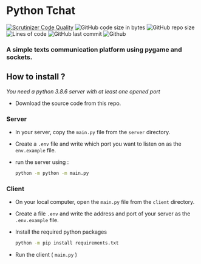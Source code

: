 # Python Tchat

[![Scrutinizer Code Quality](https://scrutinizer-ci.com/g/Sigmanificient/PyTchat/badges/quality-score.png?b=main)](https://scrutinizer-ci.com/g/Sigmanificient/PyTchat/?branch=main)
![GitHub code size in bytes](https://img.shields.io/github/languages/code-size/Sigmanificient/PyTchat)
![GitHub repo size](https://img.shields.io/github/repo-size/Sigmanificient/PyTchat)
![Lines of code](https://img.shields.io/tokei/lines/github/Sigmanificient/PyTchat)
![GitHub last commit](https://img.shields.io/github/last-commit/Sigmanificient/PyTchat)
![Github](https://shields.io/github/license/Sigmanificient/PyTchat)

### A simple texts communication platform using pygame and sockets.

## How to install ?
*You need a python 3.8.6 server with at least one opened port*

- Download the source code from this repo.

### Server
- In your server, copy the `main.py` file from the `server` directory.
  
- Create a `.env` file and write which port you want to listen on as
  the `env.example` file.
    
- run the server using :
  ```bash
  python -m python -m main.py
  ```

### Client

- On your local computer, open the `main.py` file from the `client` 
  directory.
  
- Create a file `.env` and write the address and port of your server 
  as the `.env.example` file.

- Install the required python packages
  ```bash
  python -m pip install requirements.txt
  ```

 - Run the client ( `main.py` )
